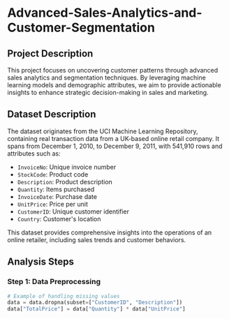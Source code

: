 # Advanced-Sales-Analytics-and-Customer-Segmentation
 ## Project Description
This project focuses on uncovering customer patterns through advanced sales analytics and segmentation techniques. By leveraging machine learning models and demographic attributes, we aim to provide actionable insights to enhance strategic decision-making in sales and marketing.

## Dataset Description
The dataset originates from the UCI Machine Learning Repository, containing real transaction data from a UK-based online retail company. It spans from December 1, 2010, to December 9, 2011, with 541,910 rows and attributes such as:

- `InvoiceNo`: Unique invoice number  
- `StockCode`: Product code  
- `Description`: Product description  
- `Quantity`: Items purchased  
- `InvoiceDate`: Purchase date  
- `UnitPrice`: Price per unit  
- `CustomerID`: Unique customer identifier  
- `Country`: Customer's location  

This dataset provides comprehensive insights into the operations of an online retailer, including sales trends and customer behaviors.

## Analysis Steps
### Step 1: Data Preprocessing
```python
# Example of handling missing values
data = data.dropna(subset=["CustomerID", "Description"])
data["TotalPrice"] = data["Quantity"] * data["UnitPrice"]
